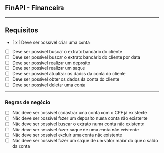 ## FinAPI - Financeira

---

## Requisitos

- [ x ] Deve ser possível criar uma conta
- [ ] Deve ser possível buscar o extrato bancário do cliente
- [ ] Deve ser possível buscar o extrato bancário do cliente por data
- [ ] Deve ser possível realizar um depósito
- [ ] Deve ser possível realizar um saque
- [ ] Deve ser possível atualizar os dados da conta do cliente
- [ ] Deve ser possível obter os dados da conta do cliente
- [ ] Deve ser possível deletar uma conta

---

### Regras de negócio

- [ ] Não deve ser possível cadastrar uma conta com o CPF já existente
- [ ] Não deve ser possível fazer um deposito numa conta não existente
- [ ] Não deve ser possível buscar o extrato numa conta não existente
- [ ] Não deve ser possível fazer saque de uma conta não existente
- [ ] Não deve ser possível excluir uma conta não existente
- [ ] Não deve ser possível fazer um saque de um valor maior do que o saldo da conta

